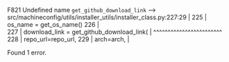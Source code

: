 F821 Undefined name `get_github_download_link`
   --> src/machineconfig/utils/installer_utils/installer_class.py:227:29
    |
225 |             os_name = get_os_name()
226 |             
227 |             download_link = get_github_download_link(
    |                             ^^^^^^^^^^^^^^^^^^^^^^^^
228 |                 repo_url=repo_url, 
229 |                 arch=arch, 
    |

Found 1 error.
